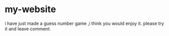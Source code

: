 # my-website
i have just made a guess number game ,i think you would enjoy it. please try it and leave comment.

